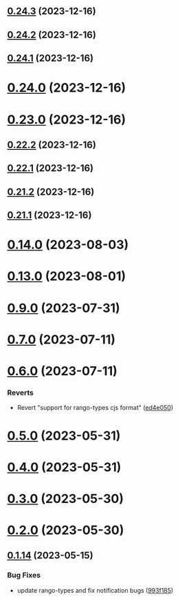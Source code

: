 ## [0.24.3](https://github.com/yeager-eren/rango-client/compare/provider-halo@0.24.2...provider-halo@0.24.3) (2023-12-16)



## [0.24.2](https://github.com/yeager-eren/rango-client/compare/provider-halo@0.24.1...provider-halo@0.24.2) (2023-12-16)



## [0.24.1](https://github.com/yeager-eren/rango-client/compare/provider-halo@0.24.0...provider-halo@0.24.1) (2023-12-16)



# [0.24.0](https://github.com/yeager-eren/rango-client/compare/provider-halo@0.23.0...provider-halo@0.24.0) (2023-12-16)



# [0.23.0](https://github.com/yeager-eren/rango-client/compare/provider-halo@0.22.2...provider-halo@0.23.0) (2023-12-16)



## [0.22.2](https://github.com/yeager-eren/rango-client/compare/provider-halo@0.22.1...provider-halo@0.22.2) (2023-12-16)



## [0.22.1](https://github.com/yeager-eren/rango-client/compare/provider-halo@0.21.2...provider-halo@0.22.1) (2023-12-16)



## [0.21.2](https://github.com/yeager-eren/rango-client/compare/provider-halo@0.21.1-next.68...provider-halo@0.21.2) (2023-12-16)



## [0.21.1](https://github.com/yeager-eren/rango-client/compare/provider-halo@0.22.0...provider-halo@0.21.1) (2023-12-16)



# [0.14.0](https://github.com/rango-exchange/rango-client/compare/provider-kucoin-wallet@0.13.0...provider-kucoin-wallet@0.14.0) (2023-08-03)



# [0.13.0](https://github.com/rango-exchange/rango-client/compare/provider-kucoin-wallet@0.12.0...provider-kucoin-wallet@0.13.0) (2023-08-01)



# [0.9.0](https://github.com/rango-exchange/rango-client/compare/provider-kucoin-wallet@0.8.0...provider-kucoin-wallet@0.9.0) (2023-07-31)



# [0.7.0](https://github.com/rango-exchange/rango-client/compare/provider-kucoin-wallet@0.6.0...provider-kucoin-wallet@0.7.0) (2023-07-11)



# [0.6.0](https://github.com/rango-exchange/rango-client/compare/provider-kucoin-wallet@0.5.0...provider-kucoin-wallet@0.6.0) (2023-07-11)


### Reverts

* Revert "support for rango-types cjs format" ([ed4e050](https://github.com/rango-exchange/rango-client/commit/ed4e050bfc0dcde7aeffa6b0d73b02080a5721eb))



# [0.5.0](https://github.com/rango-exchange/rango-client/compare/provider-kucoin-wallet@0.4.0...provider-kucoin-wallet@0.5.0) (2023-05-31)



# [0.4.0](https://github.com/rango-exchange/rango-client/compare/provider-kucoin-wallet@0.3.0...provider-kucoin-wallet@0.4.0) (2023-05-31)



# [0.3.0](https://github.com/rango-exchange/rango-client/compare/provider-kucoin-wallet@0.2.0...provider-kucoin-wallet@0.3.0) (2023-05-30)



# [0.2.0](https://github.com/rango-exchange/rango-client/compare/provider-kucoin-wallet@0.1.15...provider-kucoin-wallet@0.2.0) (2023-05-30)



## [0.1.14](https://github.com/rango-exchange/rango-client/compare/provider-kucoin-wallet@0.1.13...provider-kucoin-wallet@0.1.14) (2023-05-15)


### Bug Fixes

* update rango-types and fix notification bugs ([993f185](https://github.com/rango-exchange/rango-client/commit/993f185e0b8c5e5e15a2c65ba2d85d1f9c8daa90))



